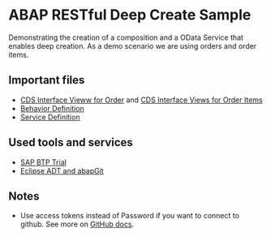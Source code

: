 # ABAP RESTful Deep Create Sample

Demonstrating the creation of a composition and a OData Service that enables
deep creation. As a demo scenario we are using orders and order items.

## Important files

* [CDS Interface Vieww for Order](src/zhello_order_entity.ddls.asddls) and [CDS Interface Views for Order Items](src/zhello_orderitem_entity.ddls.asddls)
* [Behavior Definition](src/zhello_order_entity.bdef.asbdef)
* [Service Definition](src/zsrv_order.srvd.srvdsrv)

## Used tools and services

* [SAP BTP Trial](https://cockpit.hanatrial.ondemand.com/)
* [Eclipse ADT and abapGit](https://developers.sap.com/tutorials/abap-install-adt.html)

## Notes

* Use access tokens instead of Password if you want to connect to github. See more on [GitHub docs](https://docs.github.com/en/authentication/keeping-your-account-and-data-secure/managing-your-personal-access-tokens).
